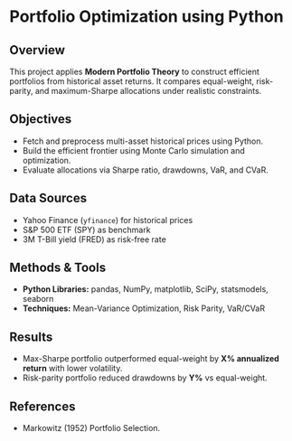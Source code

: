 # Portfolio Optimization using Python

## Overview
This project applies **Modern Portfolio Theory** to construct efficient portfolios from historical asset returns. It compares equal-weight, risk-parity, and maximum-Sharpe allocations under realistic constraints.

## Objectives
- Fetch and preprocess multi-asset historical prices using Python.
- Build the efficient frontier using Monte Carlo simulation and optimization.
- Evaluate allocations via Sharpe ratio, drawdowns, VaR, and CVaR.

## Data Sources
- Yahoo Finance (`yfinance`) for historical prices  
- S&P 500 ETF (SPY) as benchmark  
- 3M T-Bill yield (FRED) as risk-free rate

## Methods & Tools
- **Python Libraries:** pandas, NumPy, matplotlib, SciPy, statsmodels, seaborn
- **Techniques:** Mean-Variance Optimization, Risk Parity, VaR/CVaR

## Results
- Max-Sharpe portfolio outperformed equal-weight by **X% annualized return** with lower volatility.
- Risk-parity portfolio reduced drawdowns by **Y%** vs equal-weight.


## References
- Markowitz (1952) Portfolio Selection.

